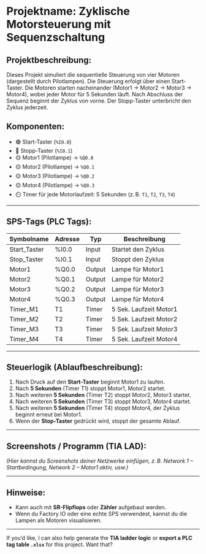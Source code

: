 # Projektname: Zyklische Motorsteuerung mit Sequenzschaltung

## Projektbeschreibung:

Dieses Projekt simuliert die sequentielle Steuerung von vier Motoren (dargestellt durch Pilotlampen). Die Steuerung erfolgt über einen Start-Taster. Die Motoren starten nacheinander (Motor1 → Motor2 → Motor3 → Motor4), wobei jeder Motor für 5 Sekunden läuft. Nach Abschluss der Sequenz beginnt der Zyklus von vorne. Der Stopp-Taster unterbricht den Zyklus jederzeit.

## Komponenten:

- 🟢 Start-Taster (`%I0.0`)
- 🔴 Stopp-Taster (`%I0.1`)
- 🟡 Motor1 (Pilotlampe) → `%Q0.0`
- 🟡 Motor2 (Pilotlampe) → `%Q0.1`
- 🟡 Motor3 (Pilotlampe) → `%Q0.2`
- 🟡 Motor4 (Pilotlampe) → `%Q0.3`
- ⏲️ Timer für jede Motorlaufzeit: 5 Sekunden (z. B. `T1`, `T2`, `T3`, `T4`)

---

## SPS-Tags (PLC Tags):

| Symbolname       | Adresse | Typ   | Beschreibung                         |
|------------------|---------|-------|--------------------------------------|
| Start_Taster     | %I0.0   | Input | Startet den Zyklus                   |
| Stop_Taster      | %I0.1   | Input | Stoppt den Zyklus                    |
| Motor1           | %Q0.0   | Output| Lampe für Motor1                     |
| Motor2           | %Q0.1   | Output| Lampe für Motor2                     |
| Motor3           | %Q0.2   | Output| Lampe für Motor3                     |
| Motor4           | %Q0.3   | Output| Lampe für Motor4                     |
| Timer_M1         | T1      | Timer | 5 Sek. Laufzeit Motor1               |
| Timer_M2         | T2      | Timer | 5 Sek. Laufzeit Motor2               |
| Timer_M3         | T3      | Timer | 5 Sek. Laufzeit Motor3               |
| Timer_M4         | T4      | Timer | 5 Sek. Laufzeit Motor4               |

---

## Steuerlogik (Ablaufbeschreibung):

1. Nach Druck auf den **Start-Taster** beginnt Motor1 zu laufen.
2. Nach **5 Sekunden** (Timer T1) stoppt Motor1, Motor2 startet.
3. Nach weiteren **5 Sekunden** (Timer T2) stoppt Motor2, Motor3 startet.
4. Nach weiteren **5 Sekunden** (Timer T3) stoppt Motor3, Motor4 startet.
5. Nach weiteren **5 Sekunden** (Timer T4) stoppt Motor4, der Zyklus beginnt erneut bei Motor1.
6. Wenn der **Stop-Taster** gedrückt wird, stoppt der gesamte Ablauf.

---

## Screenshots / Programm (TIA LAD):

*(Hier kannst du Screenshots deiner Netzwerke einfügen, z. B. Network 1 – Startbedingung, Network 2 – Motor1 aktiv, usw.)*

---

## Hinweise:

- Kann auch mit **SR-Flipflops** oder **Zähler** aufgebaut werden.
- Wenn du Factory IO oder eine echte SPS verwendest, kannst du die Lampen als Motoren visualisieren.

---

If you’d like, I can also help generate the **TIA ladder logic** or **export a PLC tag table `.xlsx`** for this project. Want that?
